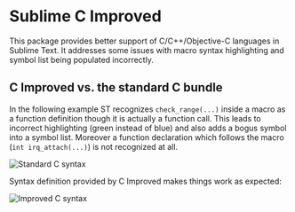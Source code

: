 Sublime C Improved
================

This package provides better support of C/C++/Objective-C languages in Sublime Text.
It addresses some issues with macro syntax highlighting and symbol list being populated incorrectly.

C Improved vs. the standard C bundle
--
In the following example ST recognizes `check_range(...)` inside a macro as a function definition though it is actually a function call.
This leads to incorrect highlighting (green instead of blue) and also adds a bogus symbol into a symbol list.
Moreover a function declaration which follows the macro (`int irq_attach(...)`) is not recognized at all.

![Standard C syntax](http://habrastorage.org/storage3/efc/ae1/08c/efcae108c9dfd854ad70235b9da98881.png)

Syntax definition provided by C Improved makes things work as expected:

![Improved C syntax](http://habrastorage.org/storage3/994/4e7/b57/9944e7b5705d5e41f624964d252263da.png)
